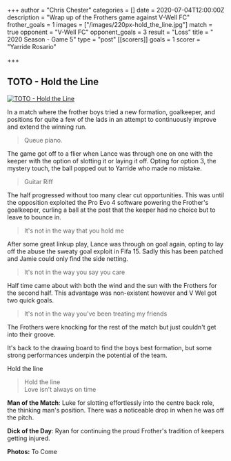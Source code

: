 +++
author = "Chris Chester"
categories = []
date = 2020-07-04T12:00:00Z
description = "Wrap up of the Frothers game against V-Well FC"
frother_goals = 1
images = ["/images/220px-hold_the_line.jpg"]
match = true
opponent = "V-Well FC"
opponent_goals = 3
result = "Loss"
title = " 2020 Season - Game 5"
type = "post"
[[scorers]]
goals = 1
scorer = "Yarride Rosario"

+++
## TOTO - Hold the Line
[![TOTO - Hold the Line](https://img.youtube.com/vi/htgr3pvBr-I/0.jpg)](https://www.youtube.com/watch?v=htgr3pvBr-I)
  
In a match where the frother boys tried a new formation, goalkeeper, and positions for quite a few of the lads in an attempt to continuously improve and extend the winning run.  
  
>Queue piano.  
  
The game got off to a flier when Lance was through one on one with the keeper with the option of slotting it or laying it off. Opting for option 3, the mystery touch, the ball popped out to Yarride who made no mistake.  
  
>Guitar Riff  
  
The half progressed without too many clear cut opportunities. This was until the opposition exploited the Pro Evo 4 software powering the Frother's goalkeeper, curling a ball at the post that the keeper had no choice but to leave to bounce in.  
  
>It's not in the way that you hold me  
  
After some great linkup play, Lance was through on goal again, opting to lay off the abuse the sweaty goal exploit in Fifa 15. Sadly this has been patched and Jamie could only find the side netting.  
  
>It's not in the way you say you care  
  
Half time came about with both the wind and the sun with the Frothers for the second half. This advantage was non-existent however and V Wel got two quick goals.  
  
>It's not in the way you've been treating my friends  
  
The Frothers were knocking for the rest of the match but just couldn't get into their groove.  
  
It's back to the drawing board to find the boys best formation, but some strong performances underpin the potential of the team.

Hold the line  
  
>Hold the line  
>Love isn't always on time

**Man of the Match**: Luke for slotting effortlessly into the centre back role, the thinking man's position. There was a noticeable drop in when he was off the pitch.

**Dick of the Day**: Ryan for continuing the proud Frother's tradition of keepers getting injured.

**Photos:** To Come